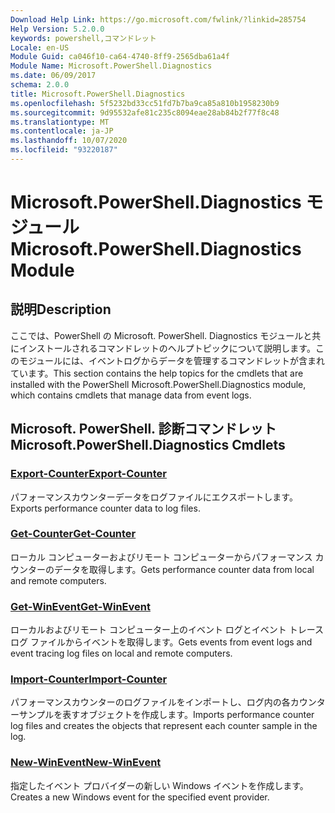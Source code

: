 ```yaml
---
Download Help Link: https://go.microsoft.com/fwlink/?linkid=285754
Help Version: 5.2.0.0
keywords: powershell,コマンドレット
Locale: en-US
Module Guid: ca046f10-ca64-4740-8ff9-2565dba61a4f
Module Name: Microsoft.PowerShell.Diagnostics
ms.date: 06/09/2017
schema: 2.0.0
title: Microsoft.PowerShell.Diagnostics
ms.openlocfilehash: 5f5232bd33cc51fd7b7ba9ca85a810b1958230b9
ms.sourcegitcommit: 9d95532afe81c235c8094eae28ab84b2f77f8c48
ms.translationtype: MT
ms.contentlocale: ja-JP
ms.lasthandoff: 10/07/2020
ms.locfileid: "93220187"
---
```

# <span data-ttu-id="ccbb6-103">Microsoft.PowerShell.Diagnostics モジュール</span><span class="sxs-lookup"><span data-stu-id="ccbb6-103">Microsoft.PowerShell.Diagnostics Module</span></span>

## <span data-ttu-id="ccbb6-104">説明</span><span class="sxs-lookup"><span data-stu-id="ccbb6-104">Description</span></span>

<span data-ttu-id="ccbb6-105">ここでは、PowerShell の Microsoft. PowerShell. Diagnostics モジュールと共にインストールされるコマンドレットのヘルプトピックについて説明します。このモジュールには、イベントログからデータを管理するコマンドレットが含まれています。</span><span class="sxs-lookup"><span data-stu-id="ccbb6-105">This section contains the help topics for the cmdlets that are installed with the PowerShell Microsoft.PowerShell.Diagnostics module, which contains cmdlets that manage data from event logs.</span></span>

## <span data-ttu-id="ccbb6-106">Microsoft. PowerShell. 診断コマンドレット</span><span class="sxs-lookup"><span data-stu-id="ccbb6-106">Microsoft.PowerShell.Diagnostics Cmdlets</span></span>

### [<span data-ttu-id="ccbb6-107">Export-Counter</span><span class="sxs-lookup"><span data-stu-id="ccbb6-107">Export-Counter</span></span>](Export-Counter.md)
<span data-ttu-id="ccbb6-108">パフォーマンスカウンターデータをログファイルにエクスポートします。</span><span class="sxs-lookup"><span data-stu-id="ccbb6-108">Exports performance counter data to log files.</span></span>

### [<span data-ttu-id="ccbb6-109">Get-Counter</span><span class="sxs-lookup"><span data-stu-id="ccbb6-109">Get-Counter</span></span>](Get-Counter.md)
<span data-ttu-id="ccbb6-110">ローカル コンピューターおよびリモート コンピューターからパフォーマンス カウンターのデータを取得します。</span><span class="sxs-lookup"><span data-stu-id="ccbb6-110">Gets performance counter data from local and remote computers.</span></span>

### [<span data-ttu-id="ccbb6-111">Get-WinEvent</span><span class="sxs-lookup"><span data-stu-id="ccbb6-111">Get-WinEvent</span></span>](Get-WinEvent.md)
<span data-ttu-id="ccbb6-112">ローカルおよびリモート コンピューター上のイベント ログとイベント トレース ログ ファイルからイベントを取得します。</span><span class="sxs-lookup"><span data-stu-id="ccbb6-112">Gets events from event logs and event tracing log files on local and remote computers.</span></span>

### [<span data-ttu-id="ccbb6-113">Import-Counter</span><span class="sxs-lookup"><span data-stu-id="ccbb6-113">Import-Counter</span></span>](Import-Counter.md)
<span data-ttu-id="ccbb6-114">パフォーマンスカウンターのログファイルをインポートし、ログ内の各カウンターサンプルを表すオブジェクトを作成します。</span><span class="sxs-lookup"><span data-stu-id="ccbb6-114">Imports performance counter log files and creates the objects that represent each counter sample in the log.</span></span>

### [<span data-ttu-id="ccbb6-115">New-WinEvent</span><span class="sxs-lookup"><span data-stu-id="ccbb6-115">New-WinEvent</span></span>](New-WinEvent.md)
<span data-ttu-id="ccbb6-116">指定したイベント プロバイダーの新しい Windows イベントを作成します。</span><span class="sxs-lookup"><span data-stu-id="ccbb6-116">Creates a new Windows event for the specified event provider.</span></span>


